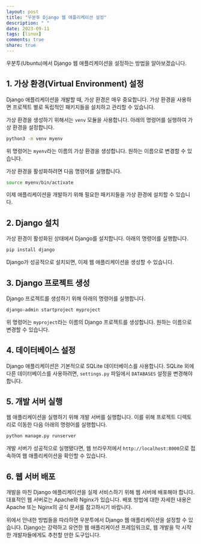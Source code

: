 ```yaml
---
layout: post
title: "우분투 Django 웹 애플리케이션 설정"
description: " "
date: 2023-09-11
tags: [linux]
comments: true
share: true
---
```


우분투(Ubuntu)에서 Django 웹 애플리케이션을 설정하는 방법을 알아보겠습니다.

## 1. 가상 환경(Virtual Environment) 설정

Django 애플리케이션을 개발할 때, 가상 환경은 매우 중요합니다. 가상 환경을 사용하면 프로젝트 별로 독립적인 패키지들을 설치하고 관리할 수 있습니다.

가상 환경을 생성하기 위해서는 `venv` 모듈을 사용합니다. 아래의 명령어를 실행하여 가상 환경을 설정합니다.

```bash
python3 -m venv myenv
```

위 명령어는 `myenv`라는 이름의 가상 환경을 생성합니다. 원하는 이름으로 변경할 수 있습니다.

가상 환경을 활성화하려면 다음 명령어를 실행합니다.

```bash
source myenv/bin/activate
```

이제 애플리케이션을 개발하기 위해 필요한 패키지들을 가상 환경에 설치할 수 있습니다.

## 2. Django 설치

가상 환경이 활성화된 상태에서 Django를 설치합니다. 아래의 명령어를 실행합니다.

```bash
pip install django
```

Django가 성공적으로 설치되면, 이제 웹 애플리케이션을 생성할 수 있습니다.

## 3. Django 프로젝트 생성

Django 프로젝트를 생성하기 위해 아래의 명령어를 실행합니다.

```bash
django-admin startproject myproject
```

위 명령어는 `myproject`라는 이름의 Django 프로젝트를 생성합니다. 원하는 이름으로 변경할 수 있습니다.

## 4. 데이터베이스 설정

Django 애플리케이션은 기본적으로 SQLite 데이터베이스를 사용합니다. SQLite 외에 다른 데이터베이스를 사용하려면, `settings.py` 파일에서 `DATABASES` 설정을 변경해야 합니다.

## 5. 개발 서버 실행

웹 애플리케이션을 실행하기 위해 개발 서버를 실행합니다. 이를 위해 프로젝트 디렉토리로 이동한 다음 아래의 명령어를 실행합니다.

```bash
python manage.py runserver
```

개발 서버가 성공적으로 실행됐다면, 웹 브라우저에서 `http://localhost:8000`으로 접속하여 웹 애플리케이션을 확인할 수 있습니다.

## 6. 웹 서버 배포

개발을 마친 Django 애플리케이션을 실제 서비스하기 위해 웹 서버에 배포해야 합니다. 대표적인 웹 서버로는 Apache와 Nginx가 있습니다. 배포 방법에 대한 자세한 내용은 Apache 또는 Nginx의 공식 문서를 참고하시기 바랍니다.

위에서 안내한 방법들을 따라하면 우분투에서 Django 웹 애플리케이션을 설정할 수 있습니다. Django는 강력하고 유연한 웹 애플리케이션 프레임워크로, 웹 개발을 막 시작한 개발자들에게도 추천할 만한 도구입니다.